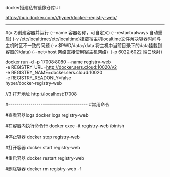 docker搭建私有镜像仓库UI

https://hub.docker.com/r/hyper/docker-registry-web/



-------------------------------
 
#(x.2)创建容器并运行
(--name 容器名称，可自定义)
(--restart=always 自动重启)
(-v /etc/localtime:/etc/localtime)挂载宿主机localtime文件解决容器时间与主机时区不一致的问题
(-v $PWD/data:/data 将主机中当前目录下的data挂载到容器的/data)
(--net=host 网络直接使用宿主机网络)（-p 6022:6022 端口映射）

docker run -d -p 17008:8080 --name registry-web \
-e REGISTRY_URL=http://docker.sers.cloud:10020/v2 \
-e REGISTRY_NAME=docker.sers.cloud:10020 \
-e REGISTRY_READONLY=false \
hyper/docker-registry-web 



//3 打开地址 
http://localhost:17008
 
 
#---------------------------------------
#常用命令

#查看容器logs
docker logs registry-web

#在容器内执行命令行
docker exec -it registry-web /bin/sh

#停止容器
docker stop registry-web

#打开容器
docker start registry-web

#重启容器
docker restart registry-web


#删除容器
docker rm registry-web -f
